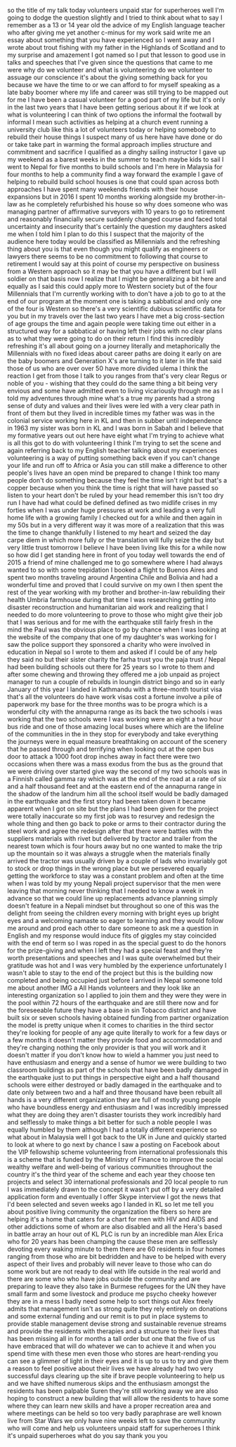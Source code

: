 
so the title of my talk today volunteers
unpaid star for superheroes well I&#39;m
going to dodge the question slightly and
I tried to think about what to say I
remember as a 13 or 14 year old the
advice of my English language teacher
who after giving me yet another c-minus
for my work said write me an essay about
something that you have experienced so I
went away and I wrote about trout
fishing with my father in the Highlands
of Scotland and to my surprise and
amazement I got named so I put that
lesson to good use in talks and speeches
that I&#39;ve given since the questions that
came to me were why do we volunteer and
what is volunteering do we volunteer to
assuage our conscience it&#39;s about the
giving something back for you because we
have the time to or we can afford to for
myself speaking as a late baby boomer
where my life and career was still
trying to be mapped out for me I have
been a casual volunteer for a good part
of my life but it&#39;s only in the last two
years that I have been getting serious
about it if we look at what is
volunteering I can think of two options
the informal the footwall by informal I
mean such activities as helping at a
church event running a university club
like this a lot of volunteers today or
helping somebody to rebuild their house
things I suspect many of us here have
have done or do or take take part in
warming the formal approach implies
structure and commitment and sacrifice I
qualified as a dinghy sailing instructor
I gave up my weekend as a barest weeks
in the summer to teach maybe kids to
sail I went to Nepal for five months to
build schools and I&#39;m here in Malaysia
for four months to help a community find
a way forward the example I gave of
helping to rebuild build school houses
is one that could span across both
approaches I have spent many weekends
friends with their house expansions but
in 2016 I spent 10 months working
alongside my brother-in-law as he
completely refurbished his house so why
does someone who was managing partner of
affirmative surveyors with 10 years to
go to retirement and reasonably
financially secure suddenly changed
course and faced total uncertainty and
insecurity that&#39;s certainly the question
my daughters asked me when I told him I
plan to do this I suspect that the
majority of the audience here today
would be classified as Millennials and
the refreshing thing about you is that
even though you might qualify as
engineers or lawyers there seems to be
no commitment to following that course
to retirement I would say at this point
of course my perspective on business
from a Western approach so it may be
that you have a different but I will
soldier on that basis now I realize that
I might be generalizing a bit here and
equally as I said this could apply more
to Western society but of the four
Millennials that I&#39;m currently working
with to don&#39;t have a job to go to at the
end of our program at the moment one is
taking a sabbatical and only one of the
four is Western so there&#39;s a very
scientific dubious scientific data for
you but in my travels over the last two
years I have met a big cross-section of
age groups the time and again people
were taking time out either in a
structured way for a sabbatical or
having left their jobs with no clear
plans as to what they were going to do
on their return I find this incredibly
refreshing it&#39;s all about going on a
journey literally and metaphorically the
Millennials with no fixed ideas about
career paths are doing it early on are
the baby boomers and Generation X&#39;s are
turning to it later in life that said
those of us who are over over 50 have
more divided ulema I think the reaction
I get from those I talk to you ranges
from that&#39;s very clear
Regus or noble of you - wishing that
they could do the same thing a bit being
very envious and some have admitted even
to living vicariously through me as I
told my adventures through mine what&#39;s a
true my parents had a strong sense of
duty and values and their lives were led
with a very clear path in front of them
but they lived in incredible times my
father was was in the colonial service
working here in KL and then in subber
until independence in 1963 my sister was
born in KL and I was born in Sabah and I
believe that my formative years out out
here have eight what I&#39;m trying to
achieve what is all this got to do with
volunteering I think I&#39;m trying to set
the scene and again referring back to my
English teacher talking about my
experiences volunteering is a way of
putting something back even if you can&#39;t
change your life and run off to Africa
or Asia you can still make a difference
to other people&#39;s lives have an open
mind be prepared to change I think too
many people don&#39;t do something because
they feel the time isn&#39;t right but
that&#39;s a copper because when you think
the time is right that will have passed
so listen to your heart
don&#39;t be ruled by your head remember
this isn&#39;t too dry run I have had what
could be defined defined as two midlife
crises in my forties when I was under
huge pressures at work and leading a
very full home life with a growing
family
I checked out for a while and then again
in my 50s but in a very different way it
was more of a realization that this was
the time to change thankfully I listened
to my heart and seized the day
carpe diem in which more fully or the
translation will fully seize the day but
very little trust
tomorrow I believe I have been living
like this for a while now so how did I
get standing here in front of you today
well towards the end of 2015 a friend of
mine challenged me to go somewhere where
I had always wanted to so with some
trepidation I booked a flight to Buenos
Aires and spent two months traveling
around Argentina Chile and Bolivia and
had a wonderful time and proved that I
could survive on my own I then spent the
rest of the year working with my brother
and brother-in-law rebuilding their
health Umbria farmhouse during that time
I was researching getting into disaster
reconstruction and humanitarian aid work
and realizing that I needed to do more
volunteering to prove to those who might
give their job that I was serious and
for me with the earthquake still fairly
fresh in the mind the Paul was the
obvious place to go by chance when I was
looking at the website of the company
that one of my daughter&#39;s was working
for I saw the police support they
sponsored a charity who were involved in
education in Nepal so I wrote to them
and asked if I could be of any help they
said no but their sister charity the
farha trust you the paja trust / Nepal
had been building schools out there for
25 years so I wrote to them and after
some chewing and throwing they offered
me a job
unpaid as project manager to run a
couple of rebuilds in loungin district
bingo and so in early January of this
year I landed in Kathmandu with a
three-month tourist visa that&#39;s all the
volunteers do have work visas cost a
fortune involve a pile of paperwork my
base for the three months was to be
progra which is a wonderful city with
the annapurna range as its back the two
schools i was working that the two
schools were I was working were an eight
a two hour bus ride and one of those
amazing local buses where which are the
lifeline of the communities in the in
they stop for everybody and take
everything the journeys were in equal
measure breathtaking on account of the
scenery that he passed through and
terrifying when looking out at the open
bus door to attack a 1000 foot drop
inches away in fact there were two
occasions when there was a mass exodus
from the bus as the ground that we were
driving over started give way the second
of my two schools was in a Finnish
called gamma ray which was at the end of
the road at a rate of six and a half
thousand feet and at the eastern end of
the annapurna range in the shadow of the
landrum him all the school itself would
be badly damaged in the earthquake and
the first story had been taken down it
became apparent when I got on site but
the plans I had been given for the
project were totally inaccurate so my
first job was to resurvey and redesign
the whole thing and then go back to poke
or arms to their contractor during the
steel work and agree the redesign after
that there were battles with the
suppliers materials with rivet but
delivered by tractor and trailer from
the nearest town which is four hours
away but no one wanted to make the trip
up the mountain so it was always a
struggle when the materials finally
arrived the tractor was usually driven
by a couple of lads who invariably got
to stock or drop things in the wrong
place but we persevered equally getting
the workforce to stay was a constant
problem and often at the time when I was
told by my young Nepali project
supervisor that the men were leaving
that morning never thinking that I
needed to know a week in advance so that
we could line up replacements advance
planning simply doesn&#39;t feature in a
Nepali mindset but throughout so one of
this was the delight from seeing the
children every morning with bright eyes
up bright eyes and a welcoming namaste
so eager to
learning and they would follow me around
and prod each other
to dare someone to ask me a question in
English and my response would induce
fits of giggles my stay coincided with
the end of term so I was roped in as the
special guest to do the honors for the
prize-giving and when I left they had a
special feast and they&#39;re worth
presentations and speeches and I was
quite overwhelmed but their gratitude
was hot and I was very humbled by the
experience unfortunately I wasn&#39;t able
to stay to the end of the project but
this is the building now completed and
being occupied just before I arrived in
Nepal someone told me about another IMG
a All Hands volunteers and they look
like an interesting organization so I
applied to join them and they were they
were in the pool within 72 hours of the
earthquake and are still there now and
for the foreseeable future they have a
base in sin Tobacco district and have
built six or seven schools having
obtained funding from partner
organization the model is pretty unique
when it comes to charities in the third
sector they&#39;re looking for people of any
age quite literally to work for a few
days or a few months it doesn&#39;t matter
they provide food and accommodation and
they&#39;re charging nothing the only
provider is that you will work and it
doesn&#39;t matter if you don&#39;t know how to
wield a hammer you just need to have
enthusiasm and energy and a sense of
humor we were building to two classroom
buildings as part of the schools that
have been badly damaged in the
earthquake just to put things in
perspective eight and a half thousand
schools were either destroyed or badly
damaged in the earthquake and to date
only between two and a half and three
thousand have been rebuilt all hands is
a very different organization they are
full of mostly young people who have
boundless energy and enthusiasm and I
was incredibly impressed
what they are doing they aren&#39;t disaster
tourists they work incredibly hard and
selflessly to make things a bit better
for such a noble people I was equally
humbled by them although I had a totally
different experience so what about in
Malaysia well I got back to the UK in
June and quickly started to look at
where to go next by chance I saw a
posting on Facebook about the VIP
fellowship scheme volunteering from
international professionals this is a
scheme that is funded by the Ministry of
Finance to improve the social wealthy
welfare and well-being of various
communities throughout the country it&#39;s
the third year of the scheme and each
year they choose ten projects and select
30 international professionals and 20
local people to run I was immediately
drawn to the concept it wasn&#39;t put off
by a very detailed application form and
eventually I offer Skype interview I got
the news that I&#39;d been selected and
seven weeks ago I landed in KL so let me
tell you about positive living community
the organization the fibers so here are
helping it&#39;s a home that caters for a
chart for men with HIV and AIDS and
other addictions some of whom are also
disabled and all the Hera&#39;s based in
battle array an hour out of KL PLC is
run by an incredible man
Alex Erica who for 20 years has been
champing the cause these men are
selflessly devoting every waking minute
to them there are 60 residents in four
homes ranging from those who are bit
bedridden and have to be helped with
every aspect of their lives and probably
will never leave to those who can do
some work but are not ready to deal with
life outside in the real world and there
are some who who have jobs outside the
community and are preparing to leave
they also take in Burmese refugees for
the UN they have small farm and some
livestock and produce me psycho cheeky
however they are in a mess I badly need
some help to sort things out Alex freely
admits that management isn&#39;t as strong
quite they rely entirely on donations
and some external funding and our remit
is to put in place systems to provide
stable management devise strong and
sustainable revenue streams and provide
the residents with therapies and a
structure to their lives that has been
missing all in for months a tall order
but one that the five of us have
embraced that will do whatever we can to
achieve it and when you spend time with
these men even those who stores are
heart-rending you can see a glimmer of
light in their eyes and it is up to us
to try and give them a reason to feel
positive about their lives we have
already had two very successful days
clearing up the site if brave people
volunteering to help us and we have
shifted numerous skips and the
enthusiasm amongst the residents has
been palpable
Suren they&#39;re still working away we are
also hoping to construct a new building
that will allow the residents to have
some where they can learn new skills and
have a proper recreation area and where
meetings can be held so too
very badly paraphrase are well known
live from Star Wars we only have nine
weeks left to save the community who
will come and help us volunteers unpaid
staff for superheroes
I think it&#39;s unpaid superheroes what do
you say thank you
you
